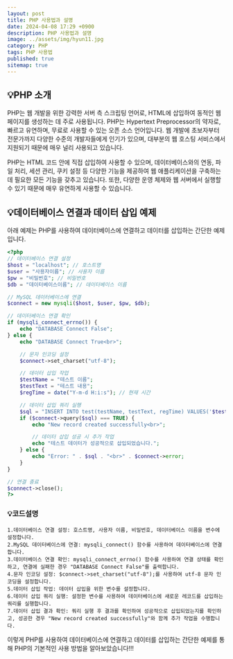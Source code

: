```yaml
---
layout: post
title: PHP 사용법과 설명
date: 2024-04-08 17:29 +0900
description: PHP 사용법과 설명
image: ../assets/img/hyun11.jpg
category: PHP
tags: PHP 사용법
published: true
sitemap: true
---
```


## 💡PHP 소개

PHP는 웹 개발을 위한 강력한 서버 측 스크립팅 언어로, HTML에 삽입하여 동적인 웹 페이지를 생성하는 데 주로 사용됩니다. PHP는 Hypertext Preprocessor의 약자로, 빠르고 유연하며, 무료로 사용할 수 있는 오픈 소스 언어입니다. 웹 개발에 초보자부터 전문가까지 다양한 수준의 개발자들에게 인기가 있으며, 대부분의 웹 호스팅 서비스에서 지원되기 때문에 매우 널리 사용되고 있습니다.

PHP는 HTML 코드 안에 직접 삽입하여 사용할 수 있으며, 데이터베이스와의 연동, 파일 처리, 세션 관리, 쿠키 설정 등 다양한 기능을 제공하여 웹 애플리케이션을 구축하는 데 필요한 모든 기능을 갖추고 있습니다. 또한, 다양한 운영 체제와 웹 서버에서 실행할 수 있기 때문에 매우 유연하게 사용할 수 있습니다.

## 💡데이터베이스 연결과 데이터 삽입 예제

아래 예제는 PHP를 사용하여 데이터베이스에 연결하고 데이터를 삽입하는 간단한 예제입니다.
````php
<?php
// 데이터베이스 연결 설정
$host = "localhost"; // 호스트명
$user = "사용자이름"; // 사용자 이름
$pw = "비밀번호"; // 비밀번호
$db = "데이터베이스이름"; // 데이터베이스 이름

// MySQL 데이터베이스에 연결
$connect = new mysqli($host, $user, $pw, $db);

// 데이터베이스 연결 확인
if (mysqli_connect_errno()) {
    echo "DATABASE Connect False";
} else {
    echo "DATABASE Connect True<br>";

    // 문자 인코딩 설정
    $connect->set_charset("utf-8");

    // 데이터 삽입 작업
    $testName = "테스트 이름";
    $testText = "테스트 내용";
    $regTime = date("Y-m-d H:i:s"); // 현재 시간

    // 데이터 삽입 쿼리 실행
    $sql = "INSERT INTO test(testName, testText, regTime) VALUES('$testName', '$testText', '$regTime')";
    if ($connect->query($sql) === TRUE) {
        echo "New record created successfully<br>";

        // 데이터 삽입 성공 시 추가 작업
        echo "테스트 데이터가 성공적으로 삽입되었습니다.";
    } else {
        echo "Error: " . $sql . "<br>" . $connect->error;
    }
}

// 연결 종료
$connect->close();
?>
````
### 💡코드설명
````
1.데이터베이스 연결 설정: 호스트명, 사용자 이름, 비밀번호, 데이터베이스 이름을 변수에 설정합니다.
2.MySQL 데이터베이스에 연결: mysqli_connect() 함수를 사용하여 데이터베이스에 연결합니다.
3.데이터베이스 연결 확인: mysqli_connect_errno() 함수를 사용하여 연결 상태를 확인하고, 연결에 실패한 경우 "DATABASE Connect False"를 출력합니다.
4.문자 인코딩 설정: $connect->set_charset("utf-8");를 사용하여 utf-8 문자 인코딩을 설정합니다.
5.데이터 삽입 작업: 데이터 삽입을 위한 변수를 설정합니다.
6.데이터 삽입 쿼리 실행: 설정한 변수를 사용하여 데이터베이스에 새로운 레코드를 삽입하는 쿼리를 실행합니다.
7.데이터 삽입 결과 확인: 쿼리 실행 후 결과를 확인하여 성공적으로 삽입되었는지를 확인하고, 성공한 경우 "New record created successfully"와 함께 추가 작업을 수행합니다.
````

이렇게 PHP를 사용하여 데이터베이스에 연결하고 데이터를 삽입하는 간단한 예제를 통해 PHP의 기본적인 사용 방법을 알아보았습니다!!!